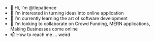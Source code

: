 - 👋 Hi, I’m @tlepatience
- 👀 I’m interested in turning ideas into online application
- 🌱 I’m currently learning the art of software development
- 💞️ I’m looking to collaborate on Crowd Funding, MERN applications, Making Businesses come online
- 📫 How to reach me ... weird

<!---
tlepatience/tlepatience is a ✨ special ✨ repository because its `README.md` (this file) appears on your GitHub profile.
You can click the Preview link to take a look at your changes.
--->
